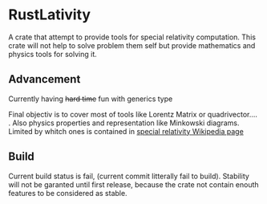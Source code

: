 # RustLativity

A crate that attempt to provide tools for special relativity computation.
This crate will not help to solve problem them self but provide mathematics and physics
tools for solving it.

## Advancement
Currently having ~~hard time~~ fun with generics type

Final objectiv is to cover most of tools like Lorentz Matrix or quadrivector.... . Also physics properties and representation like Minkowski diagrams.
Limited by whitch ones is contained in [special relativity Wikipedia page](https://en.wikipedia.org/wiki/Special_relativity)

## Build
Current build status is fail, (current commit litterally fail to build).
Stability will not be garanted until first release, because the crate not contain enouth features to be considered as stable.
